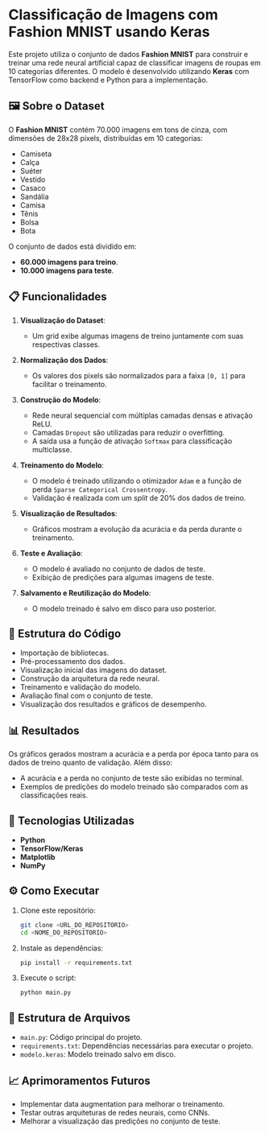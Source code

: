 # Classificação de Imagens com Fashion MNIST usando Keras

Este projeto utiliza o conjunto de dados **Fashion MNIST** para construir e treinar uma rede neural artificial capaz de classificar 
imagens de roupas em 10 categorias diferentes. O modelo é desenvolvido utilizando **Keras** com TensorFlow como backend e Python para a implementação.

## 🖼️ Sobre o Dataset
O **Fashion MNIST** contém 70.000 imagens em tons de cinza, com dimensões de 28x28 pixels, distribuídas em 10 categorias:
- Camiseta
- Calça
- Suéter
- Vestido
- Casaco
- Sandália
- Camisa
- Tênis
- Bolsa
- Bota

O conjunto de dados está dividido em:
- **60.000 imagens para treino**.
- **10.000 imagens para teste**.

## 📋 Funcionalidades
1. **Visualização do Dataset**:
   - Um grid exibe algumas imagens de treino juntamente com suas respectivas classes.
   
2. **Normalização dos Dados**:
   - Os valores dos pixels são normalizados para a faixa `[0, 1]` para facilitar o treinamento.

3. **Construção do Modelo**:
   - Rede neural sequencial com múltiplas camadas densas e ativação ReLU.
   - Camadas `Dropout` são utilizadas para reduzir o overfitting.
   - A saída usa a função de ativação `Softmax` para classificação multiclasse.

4. **Treinamento do Modelo**:
   - O modelo é treinado utilizando o otimizador `Adam` e a função de perda `Sparse Categorical Crossentropy`.
   - Validação é realizada com um *split* de 20% dos dados de treino.

5. **Visualização de Resultados**:
   - Gráficos mostram a evolução da acurácia e da perda durante o treinamento.

6. **Teste e Avaliação**:
   - O modelo é avaliado no conjunto de dados de teste.
   - Exibição de predições para algumas imagens de teste.

7. **Salvamento e Reutilização do Modelo**:
   - O modelo treinado é salvo em disco para uso posterior.

## 🧩 Estrutura do Código
- Importação de bibliotecas.
- Pré-processamento dos dados.
- Visualização inicial das imagens do dataset.
- Construção da arquitetura da rede neural.
- Treinamento e validação do modelo.
- Avaliação final com o conjunto de teste.
- Visualização dos resultados e gráficos de desempenho.

## 📊 Resultados
Os gráficos gerados mostram a acurácia e a perda por época tanto para os dados de treino quanto de validação. Além disso:
- A acurácia e a perda no conjunto de teste são exibidas no terminal.
- Exemplos de predições do modelo treinado são comparados com as classificações reais.

## 🚀 Tecnologias Utilizadas
- **Python**
- **TensorFlow/Keras**
- **Matplotlib**
- **NumPy**

## ⚙️ Como Executar
1. Clone este repositório:
   ```bash
   git clone <URL_DO_REPOSITORIO>
   cd <NOME_DO_REPOSITORIO>
   ```
2. Instale as dependências:
   ```bash
   pip install -r requirements.txt
   ```
3. Execute o script:
   ```bash
   python main.py
   ```

## 📂 Estrutura de Arquivos
- `main.py`: Código principal do projeto.
- `requirements.txt`: Dependências necessárias para executar o projeto.
- `modelo.keras`: Modelo treinado salvo em disco.

## 📈 Aprimoramentos Futuros
- Implementar data augmentation para melhorar o treinamento.
- Testar outras arquiteturas de redes neurais, como CNNs.
- Melhorar a visualização das predições no conjunto de teste.
